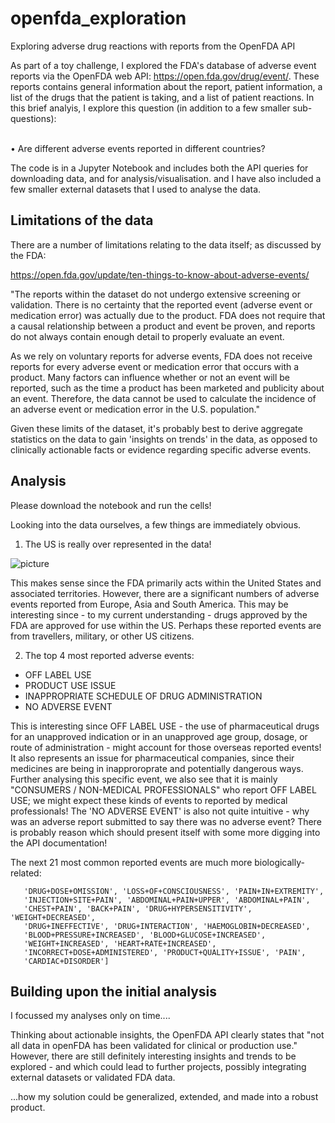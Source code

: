 # openfda_exploration
Exploring adverse drug reactions with reports from the OpenFDA API

As part of a toy challenge, I explored the FDA's database of adverse event reports via the OpenFDA web API: https://open.fda.gov/drug/event/. These reports contains general information about the report, patient information, a list of the drugs that the patient is taking, and a list of patient reactions. In this brief analyis, I explore this question (in addition to a few smaller sub-questions):  
 
 
•	Are different adverse events reported in different countries?  


The code is in a Jupyter Notebook and includes both the API queries for downloading data, and for analysis/visualisation. and I have also included a few smaller external datasets that I used to analyse the data. 

Limitations of the data
---------

There are a number of limitations relating to the data itself; as discussed by the FDA:

https://open.fda.gov/update/ten-things-to-know-about-adverse-events/

"The reports within the dataset do not undergo extensive screening or validation. There is no certainty that the reported event (adverse event or medication error) was actually due to the product. FDA does not require that a causal relationship between a product and event be proven, and reports do not always contain enough detail to properly evaluate an event.

As we rely on voluntary reports for adverse events, FDA does not receive reports for every adverse event or medication error that occurs with a product. Many factors can influence whether or not an event will be reported, such as the time a product has been marketed and publicity about an event. Therefore, the data cannot be used to calculate the incidence of an adverse event or medication error in the U.S. population."

Given these limits of the dataset, it's probably best to derive aggregate statistics on the data to gain 'insights on trends' in the data, as opposed to clinically actionable facts or evidence regarding specific adverse events. 

Analysis
-

Please download the notebook and run the cells!

Looking into the data ourselves, a few things are immediately obvious.  

1. The US is really over represented in the data!  

![picture](img/events_by_country.png)

This makes sense since the FDA primarily acts within the United States and associated territories. However, there are a significant numbers of adverse events reported from Europe, Asia and South America. This may be interesting since - to my current understanding - drugs approved by the FDA are approved for use within the US. Perhaps these reported events are from travellers, military, or other US citizens.  


2. The top 4 most reported adverse events:  
  - OFF LABEL USE 
  - PRODUCT USE ISSUE  
  - INAPPROPRIATE SCHEDULE OF DRUG ADMINISTRATION  
  - NO ADVERSE EVENT  

This is interesting since OFF LABEL USE - the use of pharmaceutical drugs for an unapproved indication or in an unapproved age group, dosage, or route of administration - might account for those overseas reported events! It also represents an issue for pharmaceutical companies, since their medicines are being in inapproroprate and potentially dangerous ways. Further analysing this specific event, we also see that it is mainly "CONSUMERS / NON-MEDICAL PROFESSIONALS" who report OFF LABEL USE; we might expect these kinds of events to reported by medical professionals! The 'NO ADVERSE EVENT' is also not quite intuitive - why was an adverse report submitted to say there was no adverse event? There is probably reason which should present itself with some more digging into the API documentation!

The next 21 most common reported events are much more biologically-related:  

       'DRUG+DOSE+OMISSION', 'LOSS+OF+CONSCIOUSNESS', 'PAIN+IN+EXTREMITY',
       'INJECTION+SITE+PAIN', 'ABDOMINAL+PAIN+UPPER', 'ABDOMINAL+PAIN',
       'CHEST+PAIN', 'BACK+PAIN', 'DRUG+HYPERSENSITIVITY', 'WEIGHT+DECREASED',
       'DRUG+INEFFECTIVE', 'DRUG+INTERACTION', 'HAEMOGLOBIN+DECREASED',
       'BLOOD+PRESSURE+INCREASED', 'BLOOD+GLUCOSE+INCREASED',
       'WEIGHT+INCREASED', 'HEART+RATE+INCREASED',
       'INCORRECT+DOSE+ADMINISTERED', 'PRODUCT+QUALITY+ISSUE', 'PAIN',
       'CARDIAC+DISORDER']

Building upon the initial analysis
-

I focussed my analyses only on time....

Thinking about actionable insights, the OpenFDA API clearly states that "not all data in openFDA has been validated for clinical or production use." However, there are still definitely interesting insights and trends to be explored - and which could lead to further projects, possibly integrating external datasets or validated FDA data.


...how my solution could be generalized, extended, and made into a robust product. 

